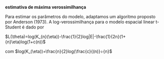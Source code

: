 **estimativa de máxima verossimilhança**

  Para estimar os parâmetros do modelo, adaptamos um algoritmo proposto por Anderson (1973).
A log-verossimilhança para o modelo espacial linear t-Student é dado por

   $L(\theta)=log(K_{n}(\eta))-\frac{1}{2}log|E|-\frac{1}{2n}(1+{n}\eta)log(1+c(n))$

   com $log(K_(\eta))=\frac{n}{2}log(\frac{c}{(n)}÷{n}$
